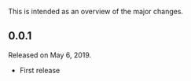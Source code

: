 This is intended as an overview of the major changes.

## 0.0.1

Released on May 6, 2019.

* First release
